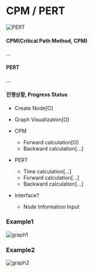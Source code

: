 # CPM / PERT
![PERT](https://upload.wikimedia.org/wikipedia/commons/b/b9/Pert_chart_colored.gif)
#### CPM(Critical Path Method, CPM)
...
#### PERT
...
</br>
#### 진행상황, Progress Status
- Create Node[O]
- Graph Visualization[O]
- CPM
    - Forward calculation[O]
    - Backward calculation[...}
- PERT
    - Time calculation[...]
    - Forward calculation[...]
    - Backward calculation[...]

- Interface?
    - Node Information Input

### Example1
![graph1](https://user-images.githubusercontent.com/44805829/165005520-fe241462-a364-4aa3-9a6a-e1143dc70b5c.png)
### Example2
![graph2](https://user-images.githubusercontent.com/44805829/165005536-12b2ff1a-23e1-4363-95fe-ecdb27818530.png)
